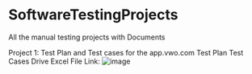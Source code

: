# SoftwareTestingProjects
All the manual testing projects with Documents


Project 1: Test Plan and Test cases for the app.vwo.com
Test Plan
Test Cases
Drive Excel File Link:
![image](https://github.com/user-attachments/assets/447f11f2-ad7b-4356-9ba2-54bbb4777ee5)



